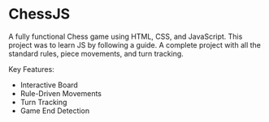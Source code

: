 # ChessJS

A fully functional Chess game using HTML, CSS, and JavaScript. This project was to learn JS by following a guide. A complete project with all the standard rules, piece movements, and turn tracking.

Key Features:

- Interactive Board
- Rule-Driven Movements
- Turn Tracking
- Game End Detection

